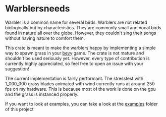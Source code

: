# Warblersneeds
Warbler is a common name for several birds. Warblers are not related biologically but by characteristics.
They are commonly small and vocal birds found in nature all over the globe. However, they couldn't sing their songs without having nature to comfort them.

This crate is meant to make the warblers happy by implementing a simple way to spawn grass in your [bevy](https://github.com/bevyengine/bevy) game.
The crate is not mature and shouldn't be used seriously yet.
However, every type of contribution is currently highly appreciated, so feel free to open an issue with your suggestion!

The current implementation is fairly performant. 
The stresstest with 1_000_000 grass blades animated with wind currently runs at around 250 fps on my hardware.
This is because most of the work is done on the gpu and the grass is instanced properly.

If you want to look at examples, you can take a look at the [examples](./examples/) folder of this project